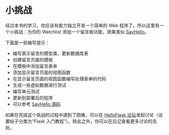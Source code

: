 # 小挑战

经过本书的学习，你应该有能力独立开发一个简单的 Web 程序了。所以这里有一个小挑战：为你的 Watchlist 添加一个留言板功能，效果类似 [SayHello](http://sayhello.helloflask.com)。

下面是一些编写提示：

* 编写表示留言的模型类，更新数据库表
* 创建留言页面的模板
* 在模板中添加留言表单
* 添加显示留言页面的视图函数
* 在显示留言页面的视图函数编写处理表单的代码
* 生成一些虚拟数据进行测试
* 编写单元测试
* 更新到部署后的程序
* 可以参考 [SayHello 源码](https://github.com/greyli/sayhello)

如果在完成这个挑战的过程中遇到了困难，可以在 [HelloFlask 论坛](https://discuss.helloflask.com)发起讨论（设置帖子分类为“Flask 入门教程”）。除此之外，你可以在后记查看更多讨论的去处。

